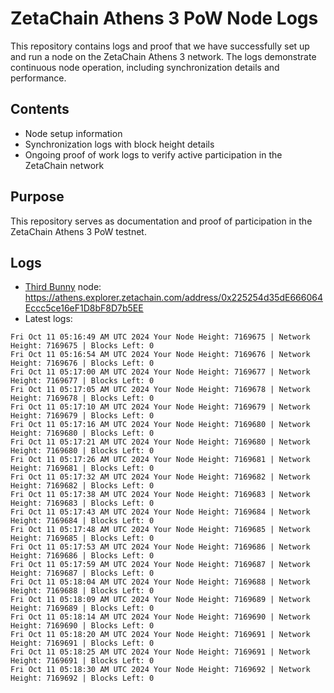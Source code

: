 # ZetaChain Athens 3 PoW Node Logs
This repository contains logs and proof that we have successfully set up and run a node on the ZetaChain Athens 3 network. The logs demonstrate continuous node operation, including synchronization details and performance.

## Contents
- Node setup information
- Synchronization logs with block height details
- Ongoing proof of work logs to verify active participation in the ZetaChain network

## Purpose
This repository serves as documentation and proof of participation in the ZetaChain Athens 3 PoW testnet.

## Logs

- [Third Bunny](https://thirdbunny.xyz/) node: https://athens.explorer.zetachain.com/address/0x225254d35dE666064Eccc5ce16eF1D8bF8D7b5EE
- Latest logs:
```
Fri Oct 11 05:16:49 AM UTC 2024 Your Node Height: 7169675 | Network Height: 7169675 | Blocks Left: 0
Fri Oct 11 05:16:54 AM UTC 2024 Your Node Height: 7169676 | Network Height: 7169676 | Blocks Left: 0
Fri Oct 11 05:17:00 AM UTC 2024 Your Node Height: 7169677 | Network Height: 7169677 | Blocks Left: 0
Fri Oct 11 05:17:05 AM UTC 2024 Your Node Height: 7169678 | Network Height: 7169678 | Blocks Left: 0
Fri Oct 11 05:17:10 AM UTC 2024 Your Node Height: 7169679 | Network Height: 7169679 | Blocks Left: 0
Fri Oct 11 05:17:16 AM UTC 2024 Your Node Height: 7169680 | Network Height: 7169680 | Blocks Left: 0
Fri Oct 11 05:17:21 AM UTC 2024 Your Node Height: 7169680 | Network Height: 7169680 | Blocks Left: 0
Fri Oct 11 05:17:26 AM UTC 2024 Your Node Height: 7169681 | Network Height: 7169681 | Blocks Left: 0
Fri Oct 11 05:17:32 AM UTC 2024 Your Node Height: 7169682 | Network Height: 7169682 | Blocks Left: 0
Fri Oct 11 05:17:38 AM UTC 2024 Your Node Height: 7169683 | Network Height: 7169683 | Blocks Left: 0
Fri Oct 11 05:17:43 AM UTC 2024 Your Node Height: 7169684 | Network Height: 7169684 | Blocks Left: 0
Fri Oct 11 05:17:48 AM UTC 2024 Your Node Height: 7169685 | Network Height: 7169685 | Blocks Left: 0
Fri Oct 11 05:17:53 AM UTC 2024 Your Node Height: 7169686 | Network Height: 7169686 | Blocks Left: 0
Fri Oct 11 05:17:59 AM UTC 2024 Your Node Height: 7169687 | Network Height: 7169687 | Blocks Left: 0
Fri Oct 11 05:18:04 AM UTC 2024 Your Node Height: 7169688 | Network Height: 7169688 | Blocks Left: 0
Fri Oct 11 05:18:09 AM UTC 2024 Your Node Height: 7169689 | Network Height: 7169689 | Blocks Left: 0
Fri Oct 11 05:18:14 AM UTC 2024 Your Node Height: 7169690 | Network Height: 7169690 | Blocks Left: 0
Fri Oct 11 05:18:20 AM UTC 2024 Your Node Height: 7169691 | Network Height: 7169691 | Blocks Left: 0
Fri Oct 11 05:18:25 AM UTC 2024 Your Node Height: 7169691 | Network Height: 7169691 | Blocks Left: 0
Fri Oct 11 05:18:30 AM UTC 2024 Your Node Height: 7169692 | Network Height: 7169692 | Blocks Left: 0
```
